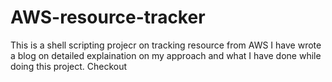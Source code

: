 # AWS-resource-tracker
This is a shell scripting projecr on tracking resource from AWS
I have wrote a blog on detailed explaination on my approach and what I have done while doing this project.
Checkout
